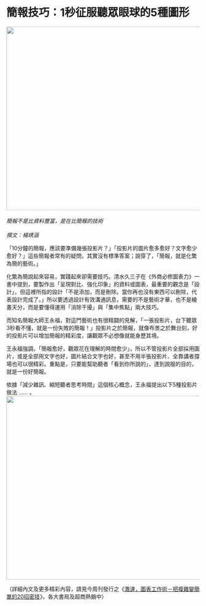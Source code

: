 # 簡報技巧：1秒征服聽眾眼球的5種圖形 

<p><img aria-label="相片 - 橫向 - 2017年11月19日 下午12:04:01" class="SzDcob" height="479" jsname="uLHQEd" src="https://lh3.googleusercontent.com/RPFaP0EBe5yROnGQJ6pjh8Kr9Hm8psFXB4nVgJdSwKxniTPJOcPijLOba7YI7UcVPhGqINbE2hdpnGqC1OUkQ0Hysk1Gk7w4ncubbAiHRfjrzISKoIvMSH851MBEJ6iTLKevoF5haCLLHqH0LkFCQJs7OFQ3xiNSrL3qD4YHDhT7bpuFEa_uTUb-RYAEYIgIBkmFIHw5tKXlpo8UR3eVDXvpB0-MgJmlNxV8mDDO3S_6Uybu96IayWLRYrpU_LpVQoSIewy4fxBqcDyIAQ7QXxiZLSMHRfkjdHXSHZBiLk-f-omCwZJusIZXqlGggkttvlFCS_3JjV1MXAyA7oQqfeimcZ3AMiGImvyqM_SfGCvdXCwhf2Vbolg-w9jUgoqChb2Dcl07Dv6ggU8D-At4zCqjPgj8EC6u3U6I33DtNtjV5DjgdbGxq9TRRZOrax9O4cwjZSbuT1hnHyVWAQz0Z-KGEyik5shEhftMCXBCxsViMm1NkR0AUig3LVPDmXXGNFn45oxnaHf2ZGeP3ZUZehBxXuNZ5GaCcRracpPH60Poda801qECymw5wh7dZhSVWK99PBVcm2mfkLWyRR_fT3CPjYxqmMIp-V0mWvCiuus=w1471-h1103-no" style="transform: translate3d(0px, 0px, 0px) rotate(0deg);" width="640"/><br/><i><br/></i><i>簡報不是比資料豐富，是在比簡報的技術</i><br/><i><br/></i><i>撰文：楊琇涵</i></p>
<p>「10分鐘的簡報，應該要準備幾張投影片？」「投影片的圖片愈多愈好？文字愈少愈好？」這些簡報者常有的疑問，其實沒有標準答案；說穿了，「簡報，就是化繁為簡的藝術。」</p>
<p>化繁為簡說起來容易，實踐起來卻需要技巧。清水久三子在《外商必修圖表力》一書中提到，要製作出「呈現對比、強化印象」的資料或圖表，最重要的觀念是「設計」，但這裡所指的設計「不是添加，而是刪除。當你再也沒有東西可以刪除，代表設計完成了。」所以要透過設計有效溝通訊息，需要的不是藝術才華，也不是繪畫天分，而是要懂得運用「消除干擾」與「集中焦點」兩大技巧。</p>
<p>而知名簡報大師王永福，對這門藝術也有很精闢的見解，「一張投影片，台下聽眾3秒看不懂，就是一份失敗的簡報！」投影片之於簡報，就像布景之於舞台刻，好的投影片可以增加簡報的精彩度，讓觀眾不必想像就能身歷其境。<br/><a name="more"></a></p>
<p>王永福強調，「簡報愈好，觀眾花在理解的時間愈少」，所以不管投影片全部採用圖片，或是全部用文字也好，圖片結合文字也好，甚至不用半張投影片、全靠講者撐場也可以很精彩。重點是，只要能幫助聽者「看到你所說的」，達到說服的目的，就是一份好簡報。</p>
<p>依據「減少雜訊、縮短聽者思考時間」這個核心概念，王永福提出以下5種投影片做法 …… 。<br/><img aria-label="相片 - 橫向 - 2017年11月19日 下午12:04:04" class="SzDcob" height="479" jsname="uLHQEd" src="https://lh3.googleusercontent.com/EzsgtFdCHNwo-V67rCm-ykV83IWGXj8Jcp5glq3yVCHb-VqULiarm1jbPSQXI94DotPbykqYY_AMoH9bKW7YyCSh00oDtO4kMuVAqyRU3nV_vPQXgKx9j48QIu5xbySI9liARVBJuiWyELyUz4vyt5K4wlawOC17huTjSbmSV1VMMDL_7klaHcWH2rUmcZEbV5cO4xh2pBQUlYLv8X3t7Tnywp33wYe4q5ViwOO1S7nN_Nd--iY6ikO1IkeRXdbezmgSZgwQckHwngb2T9p8GL3OiIPnFwDzrbDEabZRL_FMaaEEscmDDLTfQO76JsufaH2thnnltibXupMoWXb-zVRsu_weSvzVrREAW34vWifQvI4KpsFvA0f0QjO-seoDo4fZ5i1aGA8R1p-GRKBqny0H8zy5q6brZ340ZoGAW-kd3Jwe4GwcyU4ViYBStvDScVn8yHeqmSBrTYBnmiV9S_1HKF33maLFBXOR8wsaAhVmJ3_RTMuTXTYS-P_hWxR-2I5zU7TsKmzlRD7Pw1tDCjdxgtVcJ_i92AgHcaxmQGvFOd4GfCWngH6ewN3KHnCtT7Myoazs2hs3txk_HWODv1SP-uHhOqKL45SFfsKyJ20=w1471-h1103-no" style="transform: translate3d(0px, 0px, 0px) rotate(0deg);" width="640"/></p>
<p>（詳細內文及更多精彩內容，請見今周刊發行之《<a href="http://www.businesstoday.com.tw/book/category/80435/detail/201708140001" target="_blank">激速，圖表工作術－把複雜變簡單的20招密技</a>》，各大書局及超商熱銷中）</p>
